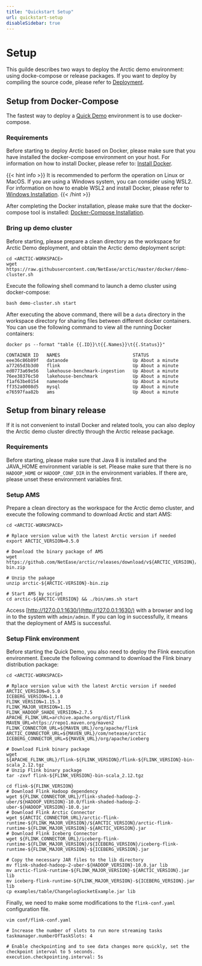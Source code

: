 ```yaml
---
title: "Quickstart Setup"
url: quickstart-setup
disableSidebar: true
---
```

# Setup

This guilde describes two ways to deploy the Arctic demo environment: using docke-compose or release packages. If you want to deploy by compiling the source code, please refer to [Deployment](/docs/latest/deployment).

## Setup from Docker-Compose

The fastest way to deploy a [Quick Demo](/quick-demo) environment is to use docker-compose.

### Requirements

Before starting to deploy Arctic based on Docker, please make sure that you have installed the docker-compose environment on your host. For information on how to install Docker, please refer to: [Install Docker](https://docs.docker.com/get-docker/).

{{< hint info >}}
It is recommended to perform the operation on Linux or MacOS. If you are using a Windows system, you can consider using WSL2. For information on how to enable WSL2 and install Docker, please refer to [Windows Installation](https://docs.docker.com/desktop/install/windows-install/).
{{< /hint >}}

After completing the Docker installation, please make sure that the docker-compose tool is installed: [Docker-Compose Installation](https://github.com/docker/compose-cli/blob/main/INSTALL.md).

### Bring up demo cluster

Before starting, please prepare a clean directory as the workspace for Arctic Demo deployment, and obtain the Arctic demo deployment script:

```shell
cd <ARCTIC-WORKSPACE>
wget https://raw.githubusercontent.com/NetEase/arctic/master/docker/demo-cluster.sh
```

Execute the following shell command to launch a demo cluster using docker-compose:

```shell
bash demo-cluster.sh start
```

After executing the above command, there will be a `data` directory in the workspace directory for sharing files between different docker containers. You can use the following command to view all the running Docker containers:

```shell
docker ps --format "table {{.ID}}\t{{.Names}}\t{{.Status}}"

CONTAINER ID   NAMES                           STATUS
eee36c86b89f   datanode                        Up About a minute
a77265d3b3d0   flink                           Up About a minute
ed0773a69e56   lakehouse-benchmark-ingestion   Up About a minute
76ee38376c50   lakehouse-benchmark             Up About a minute
f1af63be0154   namenode                        Up About a minute
ff352a0008d5   mysql                           Up About a minute
e76597faa82b   ams                             Up About a minute
```


## Setup from binary release

If it is not convenient to install Docker and related tools, you can also deploy the Arctic demo cluster directly through the Arctic release package.

### Requirements

Before starting, please make sure that Java 8 is installed and the JAVA_HOME environment variable is set.
Please make sure that there is no `HADOOP_HOME` or `HADOOP_CONF_DIR` in the environment variables. If there are, please unset these environment variables first.

### Setup AMS

Prepare a clean directory as the workspace for the Arctic demo cluster, and execute the following command to download Arctic and start AMS:

```shell
cd <ARCTIC-WORKSPACE>

# Rplace version value with the latest Arctic version if needed
export ARCTIC_VERSION=0.5.0

# Download the binary package of AMS
wget https://github.com/NetEase/arctic/releases/download/v${ARCTIC_VERSION}/arctic-${ARCTIC_VERSION}-bin.zip

# Unzip the pakage
unzip arctic-${ARCTIC-VERSION}-bin.zip

# Start AMS by script
cd arctic-${ARCTIC-VERSION} && ./bin/ams.sh start
```

Access [http://127.0.0.1:1630/](http://127.0.0.1:1630/) with a browser and log in to the system with `admin/admin`. If you can log in successfully, it means that the deployment of AMS is successful.

### Setup Flink environment

Before starting the Quick Demo, you also need to deploy the Flink execution environment. Execute the following command to download the Flink binary distribution package:

```shell
cd <ARCTIC-WORKSPACE>

# Rplace version value with the latest Arctic version if needed
ARCTIC_VERSION=0.5.0
ICEBERG_VERSION=1.1.0
FLINK_VERSION=1.15.3
FLINK_MAJOR_VERSION=1.15
FLINK_HADOOP_SHADE_VERSION=2.7.5
APACHE_FLINK_URL=archive.apache.org/dist/flink
MAVEN_URL=https://repo1.maven.org/maven2
FLINK_CONNECTOR_URL=${MAVEN_URL}/org/apache/flink
ARCTIC_CONNECTOR_URL=${MAVEN_URL}/com/netease/arctic
ICEBERG_CONNECTOR_URL=${MAVEN_URL}/org/apache/iceberg

# Download FLink binary package
wget ${APACHE_FLINK_URL}/flink-${FLINK_VERSION}/flink-${FLINK_VERSION}-bin-scala_2.12.tgz
# Unzip Flink binary package
tar -zxvf flink-${FLINK_VERSION}-bin-scala_2.12.tgz

cd flink-${FLINK_VERSION}
# Download Flink Hadoop dependency
wget ${FLINK_CONNECTOR_URL}/flink-shaded-hadoop-2-uber/${HADOOP_VERSION}-10.0/flink-shaded-hadoop-2-uber-${HADOOP_VERSION}-10.0.jar
# Download Flink Arctic Connector
wget ${ARCTIC_CONNECTOR_URL}/arctic-flink-runtime-${FLINK_MAJOR_VERSION}/${ARCTIC_VERSION}/arctic-flink-runtime-${FLINK_MAJOR_VERSION}-${ARCTIC_VERSION}.jar
# Download Flink Iceberg Connector
wget ${FLINK_CONNECTOR_URL}/iceberg-flink-runtime-${FLINK_MAJOR_VERSION}/${ICEBERG_VERSION}/iceberg-flink-runtime-${FLINK_MAJOR_VERSION}-${ICEBERG_VERSION}.jar

# Copy the necessary JAR files to the lib directory
mv flink-shaded-hadoop-2-uber-${HADOOP_VERSION}-10.0.jar lib
mv arctic-flink-runtime-${FLINK_MAJOR_VERSION}-${ARCTIC_VERSION}.jar lib
mv iceberg-flink-runtime-${FLINK_MAJOR_VERSION}-${ICEBERG_VERSION}.jar lib
cp examples/table/ChangelogSocketExample.jar lib
```

Finally, we need to make some modifications to the `flink-conf.yaml` configuration file.

```shell
vim conf/flink-conf.yaml

# Increase the number of slots to run more streaming tasks
taskmanager.numberOfTaskSlots: 4

# Enable checkpointing and to see data changes more quickly, set the checkpoint interval to 5 seconds.
execution.checkpointing.interval: 5s
```